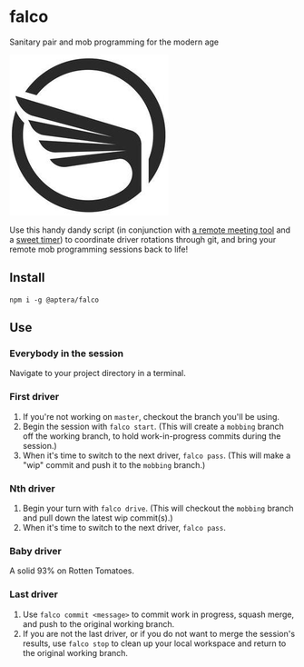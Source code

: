 # falco
Sanitary pair and mob programming for the modern age

![](icon.jpg)

Use this handy dandy script (in conjunction with [a remote meeting tool](https://zoom.us) and a [sweet timer](http://mobster.cc)) to coordinate driver rotations through git, and bring your remote mob programming sessions back to life!

## Install

    npm i -g @aptera/falco

## Use

### Everybody in the session
Navigate to your project directory in a terminal.

### First driver
1. If you're not working on `master`, checkout the branch you'll be using.
1. Begin the session with `falco start`. (This will create a `mobbing` branch off the working branch, to hold work-in-progress commits during the session.)
1. When it's time to switch to the next driver, `falco pass`. (This will make a "wip" commit and push it to the `mobbing` branch.)

### Nth driver
1. Begin your turn with `falco drive`. (This will checkout the `mobbing` branch and pull down the latest wip commit(s).)
1. When it's time to switch to the next driver, `falco pass`.

### Baby driver
A solid 93% on Rotten Tomatoes.

### Last driver
1. Use `falco commit <message>` to commit work in progress, squash merge, and push to the original working branch.
2. If you are not the last driver, or if you do not want to merge the session's results, use `falco stop` to clean up your local workspace and return to the original working branch.
